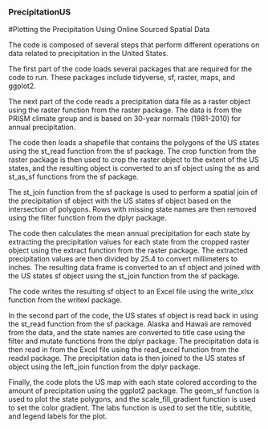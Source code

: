 ### PrecipitationUS
#Plotting the Precipitation Using Online Sourced Spatial Data

The code is composed of several steps that perform different operations on data related to precipitation in the United States.

The first part of the code loads several packages that are required for the code to run. These packages include tidyverse, sf, raster, maps, and ggplot2.

The next part of the code reads a precipitation data file as a raster object using the raster function from the raster package. The data is from the PRISM climate group and is based on 30-year normals (1981-2010) for annual precipitation.

The code then loads a shapefile that contains the polygons of the US states using the st_read function from the sf package. The crop function from the raster package is then used to crop the raster object to the extent of the US states, and the resulting object is converted to an sf object using the as and st_as_sf functions from the sf package.

The st_join function from the sf package is used to perform a spatial join of the precipitation sf object with the US states sf object based on the intersection of polygons. Rows with missing state names are then removed using the filter function from the dplyr package.

The code then calculates the mean annual precipitation for each state by extracting the precipitation values for each state from the cropped raster object using the extract function from the raster package. The extracted precipitation values are then divided by 25.4 to convert  millimeters to inches. The resulting data frame is converted to an sf object and joined with the US states sf object using the st_join function from the sf package.

The code writes the resulting sf object to an Excel file using the write_xlsx function from the writexl package.

In the second part of the code, the US states sf object is read back in using the st_read function from the sf package. Alaska and Hawaii are removed from the data, and the state names are converted to title case using the filter and mutate functions from the dplyr package. The precipitation data is then read in from the Excel file using the read_excel function from the readxl package. The precipitation data is then joined to the US states sf object using the left_join function from the dplyr package.

Finally, the code plots the US map with each state colored according to the amount of precipitation using the ggplot2 package. The geom_sf function is used to plot the state polygons, and the scale_fill_gradient function is used to set the color gradient. The labs function is used to set the title, subtitle, and legend labels for the plot.
